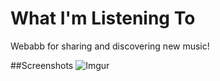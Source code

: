 # What I'm Listening To
Webabb for sharing and discovering new music!

##Screenshots
![Imgur](https://imgur.com/L7TTqoA)

